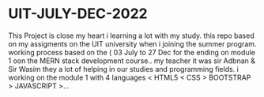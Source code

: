 # UIT-JULY-DEC-2022
This Project is close my heart i learning a lot with my study.
this repo based on my assigments on the UIT university when i joining the summer program.
working process based on the ( 03 July to 27 Dec for the ending on module 1 oon the MERN stack development course..
my teacher it was sir Adbnan & Sir Wasim they a lot of helping in our studies and programming fields.
i working on the module 1 with 4 languages < HTML5 < CSS > BOOTSTRAP > JAVASCRIPT >...
